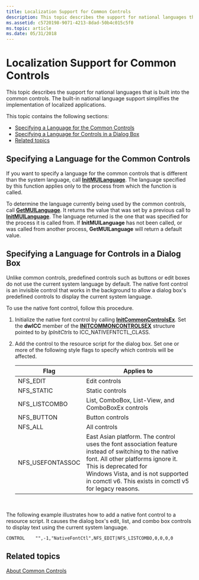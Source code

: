 ```yaml
---
title: Localization Support for Common Controls
description: This topic describes the support for national languages that is built into the common controls.
ms.assetid: c5720198-9071-4213-8dad-50b4c015c5f0
ms.topic: article
ms.date: 05/31/2018
---
```


# Localization Support for Common Controls

This topic describes the support for national languages that is built into the common controls. The built-in national language support simplifies the implementation of localized applications.

This topic contains the following sections:

-   [Specifying a Language for the Common Controls](#specifying-a-language-for-the-common-controls)
-   [Specifying a Language for Controls in a Dialog Box](#specifying-a-language-for-controls-in-a-dialog-box)
-   [Related topics](#related-topics)

## Specifying a Language for the Common Controls

If you want to specify a language for the common controls that is different than the system language, call [**InitMUILanguage**](/windows/desktop/api/Commctrl/nf-commctrl-initmuilanguage). The language specified by this function applies only to the process from which the function is called.

To determine the language currently being used by the common controls, call [**GetMUILanguage**](/windows/desktop/api/Commctrl/nf-commctrl-getmuilanguage). It returns the value that was set by a previous call to [**InitMUILanguage**](/windows/desktop/api/Commctrl/nf-commctrl-initmuilanguage). The language returned is the one that was specified for the process it is called from. If **InitMUILanguage** has not been called, or was called from another process, **GetMUILanguage** will return a default value.

## Specifying a Language for Controls in a Dialog Box

Unlike common controls, predefined controls such as buttons or edit boxes do not use the current system language by default. The native font control is an invisible control that works in the background to allow a dialog box's predefined controls to display the current system language.

To use the native font control, follow this procedure.

1.  Initialize the native font control by calling [**InitCommonControlsEx**](/windows/desktop/api/Commctrl/nf-commctrl-initcommoncontrolsex). Set the **dwICC** member of the [**INITCOMMONCONTROLSEX**](/windows/win32/api/commctrl/ns-commctrl-initcommoncontrolsex) structure pointed to by *lpInitCtrls* to ICC\_NATIVEFNTCTL\_CLASS.
2.  Add the control to the resource script for the dialog box. Set one or more of the following style flags to specify which controls will be affected. 

    | Flag              | Applies to                                                                                                                                                                                                                                                       |
    |-------------------|------------------------------------------------------------------------------------------------------------------------------------------------------------------------------------------------------------------------------------------------------------------|
    | NFS\_EDIT         | Edit controls                                                                                                                                                                                                                                                    |
    | NFS\_STATIC       | Static controls                                                                                                                                                                                                                                                  |
    | NFS\_LISTCOMBO    | List, ComboBox, List-View, and ComboBoxEx controls                                                                                                                                                                                                               |
    | NFS\_BUTTON       | Button controls                                                                                                                                                                                                                                                  |
    | NFS\_ALL          | All controls                                                                                                                                                                                                                                                     |
    | NFS\_USEFONTASSOC | East Asian platform. The control uses the font association feature instead of switching to the native font. All other platforms ignore it. This is deprecated for Windows Vista, and is not supported in comctl v6. This exists in comctl v5 for legacy reasons. |

    

     

The following example illustrates how to add a native font control to a resource script. It causes the dialog box's edit, list, and combo box controls to display text using the current system language.


```
CONTROL    "",-1,"NativeFontCtl",NFS_EDIT|NFS_LISTCOMBO,0,0,0,0
```



## Related topics

<dl> <dt>

[About Common Controls](common-controls-intro.md)
</dt> </dl>

 

 




